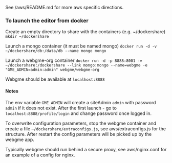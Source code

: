 See /aws/README.md for more aws specific directions.

### To launch the editor from docker

Create an empty directory to share with the containers (e.g. ~/dockershare)
```mkdir ~/dockershare```

Launch a mongo container (it must be named mongo)
```docker run -d -v ~/dockershare/db:/data/db --name mongo mongo```

Launch a webgme-org container
```docker run -d -p 8888:8001 -v ~/dockershare:/dockershare --link mongo:mongo --name=webgme -e "GME_ADMIN=admin:admin" webgme/webgme-org```

Webgme should be available at `localhost:8888`

#### Notes
The env variable `GME_ADMIN` will create a siteAdmin `admin` with password `admin` if it does not exist. 
After the first launch - go to `localhost:8888/profile/login` and change password once logged in.

To overwrite configuration parameters, stop the webgme container and create a file `~/dockershare/extraconfigs.js`, see aws/extraconfigs.js for the structure.
After restart the config parameters will be picked up by the webgme app.

Typically webgme should run behind a secure proxy, see aws/nginx.conf for an example of a config for nginx.